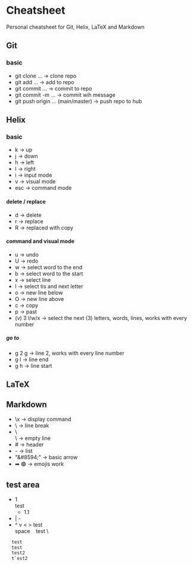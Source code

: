 # Cheatsheet
Personal cheatsheet for Git, Helix, LaTeX and Markdown

## Git

### basic
- git clone ... &#8594; clone repo
- git add ... &#8594; add to repo
- git commit ... &#8594; commit to repo
- git commit -m ... &#8594; commit wih message
- git push origin ... (main/master) &#8594; push repo to hub

## Helix

### basic 
- k &#8594; up
- j &#8594; down
- h &#8594; left
- l &#8594; right
- i &#8594; input mode
- v &#8594; visual mode
- esc &#8594; command mode

#### delete / replace
- d &#8594; delete
- r &#8594; replace 
- R &#8594; replaced with copy

#### command and visual mode
- u &#8594; undo
- U &#8594; redo
- w &#8594; select word to the end
- b &#8594; select word to the start
- x &#8594; select line
- l &#8594; select tis and next letter
- o &#8594; new line below
- O &#8594; new line above
- c &#8594; copy
- p &#8594; past
- (v) 3 l/w/x &#8594; select the next (3) letters, words, lines, works with every number

##### go to
- g 2 g &#8594; line 2, works with every line number
- g l &#8594; line end
- g h &#8594; line start

## LaTeX

## Markdown
- \\x &#8594; display command
- \\ &#8594; line break
- \\ \
  \\ &#8594; empty line 
- \# &#8594; header  
- \- &#8594; list  
- "&\#8594;" &#8594; basic arrow  
- ➡ 🟢 &#8594; emojis work  

## test area
- 1 \
test 
  - 1.1  
- | -
- ^ v < > test \
space&nbsp;&nbsp;&nbsp;&nbsp;test \ 
```html
  test
  test
  test2
  t`est2
```
